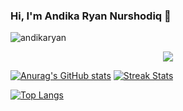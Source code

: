### Hi, I'm Andika Ryan Nurshodiq 👋

<p> <img src="https://komarev.com/ghpvc/?username=andikaryan" alt="andikaryan" /> </p>

<p align="center">
<img src="https://github-profile-trophy.vercel.app/?username=andikaryan&no-bg=true&no-frame=true&theme=onestar&column=6&rank=SSS,SS,S,AAA,AA,A,B,C" />
</p>

[![Anurag's GitHub stats](https://github-readme-stats.vercel.app/api?username=andikaryan&show_icons=true&theme=tokyonight)](https://github.com/anuraghazra/github-readme-stats)
[![Streak Stats](https://github-readme-streak-stats.herokuapp.com/?user=andikaryan&theme=tokyonight)](https://github.com/anuraghazra/github-readme-stats)

[![Top Langs](https://github-readme-stats.vercel.app/api/top-langs/?username=andikaryan&layout=compact&theme=tokyonight)](https://github.com/anuraghazra/github-readme-stats)

<!--
**andikaryan/andikaryan** is a ✨ _special_ ✨ repository because its `README.md` (this file) appears on your GitHub profile.

Here are some ideas to get you started:

- 🔭 I’m currently working on ...
- 🌱 I’m currently learning ...
- 👯 I’m looking to collaborate on ...
- 🤔 I’m looking for help with ...
- 💬 Ask me about ...
- 📫 How to reach me: ...
- 😄 Pronouns: ...
- ⚡ Fun fact: ...
-->
